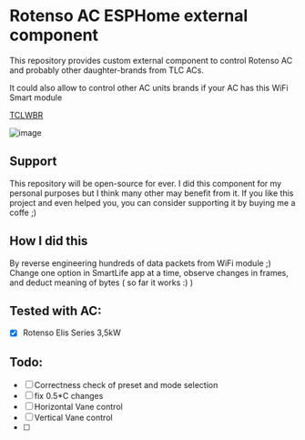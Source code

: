 # Rotenso AC ESPHome external component
This repository provides custom external component to control Rotenso AC and probably other daughter-brands from TLC ACs.

It could also allow to control other AC units brands if your AC has this WiFi Smart module

[TCLWBR](https://developer.tuya.com/en/docs/iot/tclwbr-datasheet?id=Kcqmpgs2yc5c6)

![image](https://github.com/user-attachments/assets/a02fddab-9535-4807-8265-efb2782c52a5)

## Support
This repository will be open-source for ever. I did this component for my personal purposes but I think many other may benefit from it.
If you like this project and even helped you, you can consider supporting it by buying me a coffe ;)



## How I did this
By reverse engineering hundreds of data packets from WiFi module ;) Change one option in SmartLife app at a time, observe changes in frames, and deduct meaning of bytes ( so far it works :) )

## Tested with AC:

- [x] Rotenso Elis Series 3,5kW


## Todo:
- [ ] Correctness check of preset and mode selection
- [ ] fix 0.5*C changes
- [ ] Horizontal Vane control
- [ ] Vertical Vane control
- [ ] 
